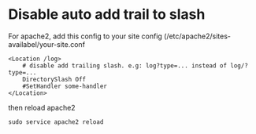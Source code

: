 Disable auto add trail to slash
===============================
For apache2, add this config to your site config (/etc/apache2/sites-availabel/your-site.conf

```
<Location /log>
	# disable add trailing slash. e.g: log?type=... instead of log/?type=...
	DirectorySlash Off
	#SetHandler some-handler
</Location>
```

then reload apache2

```
sudo service apache2 reload
```
